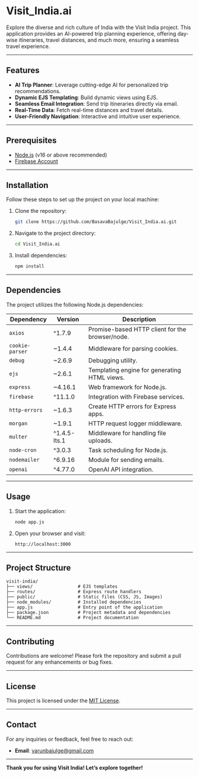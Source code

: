 # Visit_India.ai

Explore the diverse and rich culture of India with the Visit India project. This application provides an AI-powered trip planning experience, offering day-wise itineraries, travel distances, and much more, ensuring a seamless travel experience.

---

## Features
- **AI Trip Planner**: Leverage cutting-edge AI for personalized trip recommendations.
- **Dynamic EJS Templating**: Build dynamic views using EJS.
- **Seamless Email Integration**: Send trip itineraries directly via email.
- **Real-Time Data**: Fetch real-time distances and travel details.
- **User-Friendly Navigation**: Interactive and intuitive user experience.

---

## Prerequisites
- [Node.js](https://nodejs.org/) (v16 or above recommended)
- [Firebase Account](https://firebase.google.com/)

---

## Installation
Follow these steps to set up the project on your local machine:

1. Clone the repository:
   ```bash
   git clone https://github.com/BasavaBajulge/Visit_India.ai.git
   ```

2. Navigate to the project directory:
   ```bash
   cd Visit_India.ai
   ```

3. Install dependencies:
   ```bash
   npm install
   ```

---

## Dependencies
The project utilizes the following Node.js dependencies:

| Dependency       | Version    | Description                                      |
|------------------|------------|--------------------------------------------------|
| `axios`          | ^1.7.9     | Promise-based HTTP client for the browser/node. |
| `cookie-parser`  | ~1.4.4     | Middleware for parsing cookies.                 |
| `debug`          | ~2.6.9     | Debugging utility.                              |
| `ejs`            | ~2.6.1     | Templating engine for generating HTML views.    |
| `express`        | ~4.16.1    | Web framework for Node.js.                      |
| `firebase`       | ^11.1.0    | Integration with Firebase services.             |
| `http-errors`    | ~1.6.3     | Create HTTP errors for Express apps.            |
| `morgan`         | ~1.9.1     | HTTP request logger middleware.                 |
| `multer`         | ^1.4.5-lts.1 | Middleware for handling file uploads.         |
| `node-cron`      | ^3.0.3     | Task scheduling for Node.js.                    |
| `nodemailer`     | ^6.9.16    | Module for sending emails.                      |
| `openai`         | ^4.77.0    | OpenAI API integration.                         |

---

## Usage

1. Start the application:
   ```bash
   node app.js
   ```

2. Open your browser and visit:
   ```
   http://localhost:3000
   ```

---

## Project Structure
```
visit-india/
├── views/                 # EJS templates
├── routes/                # Express route handlers
├── public/                # Static files (CSS, JS, Images)
├── node_modules/          # Installed dependencies
├── app.js                 # Entry point of the application
├── package.json           # Project metadata and dependencies
└── README.md              # Project documentation
```

---

## Contributing
Contributions are welcome! Please fork the repository and submit a pull request for any enhancements or bug fixes.

---

## License
This project is licensed under the [MIT License](LICENSE).

---

## Contact
For any inquiries or feedback, feel free to reach out:

- **Email**: varunbajulge@gmail.com

---

**Thank you for using Visit India! Let’s explore together!**


